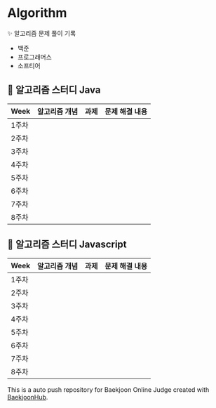 # Algorithm

✨ 알고리즘 문제 풀이 기록
- 백준
- 프로그래머스
- 소프티어

## 📖 알고리즘 스터디 Java

| Week | 알고리즘 개념 | 과제 | 문제 해결 내용 |
| ------ | -- | -- |----------- |
| 1주차 |  |  |  |
| 2주차 |  |  |  |
| 3주차 |  |  |  |
| 4주차 |  |  |  |
| 5주차 |  |  |  |
| 6주차 |  |  |  |
| 7주차 |  |  |  |
| 8주차 |  |  |  |

## 📖 알고리즘 스터디 Javascript

| Week | 알고리즘 개념 | 과제 | 문제 해결 내용 |
| ------ | -- | -- |----------- |
| 1주차 |  |  |  |
| 2주차 |  |  |  |
| 3주차 |  |  |  |
| 4주차 |  |  |  |
| 5주차 |  |  |  |
| 6주차 |  |  |  |
| 7주차 |  |  |  |
| 8주차 |  |  |  |

This is a auto push repository for Baekjoon Online Judge created with [BaekjoonHub](https://github.com/BaekjoonHub/BaekjoonHub).
